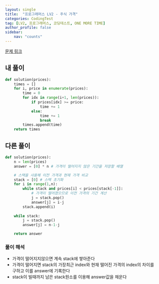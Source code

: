 ```yaml
---
layout: single
title:  "프로그래머스 LV2 - 주식 가격"
categories: CodingTest
tag: [LV2, 프로그래머스, 코딩테스트, ONE MORE TIME]
author_profile: false
sidebar: 
    nav: "counts"
---
```


[문제 링크](https://school.programmers.co.kr/learn/courses/30/lessons/42584)

## 내 풀이
```python
def solution(prices):
    times = []
    for i, price in enumerate(prices):
        time = 0
        for idx in range(i+1, len(prices)):
            if prices[idx] >= price:
                time += 1
            else:
                time += 1
                break
        times.append(time)
    return times      
```

## 다른 풀이
```python
def solution(prices):
    n = len(prices)
    answer = [0] * n # 가격이 떨어지지 않은 기간을 저장할 배열

    # 스택을 사용해 이전 가격과 현재 가격 비교
    stack = [0] # 스택 초기화
    for i in range(1,n):
        while stack and prices[i] < prices[stack[-1]]:
            # 가격이 떨어졌으므로 이전 가격의 기간 계산
            j = stack.pop()
            answer[j] = i-j
        stack.append(i)
    
    while stack:
        j = stack.pop()
        answer[j] = n-1-j

    return answer
```

### 풀이 해석
- 가격이 떨어지지않으면 계속 stack에 쌓아준다
- 가격이 떨어지면 stack의 가장최근 index와 현재 떨어진 가격의 index의 차이를 구하고 이를 answer에 기록한다
- stack이 빌때까지 남은 stack원소를 이용해 answer값을 채운다

